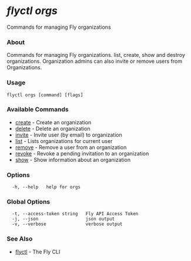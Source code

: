 # _flyctl orgs_

Commands for managing Fly organizations

### About

Commands for managing Fly organizations. list, create, show and 
destroy organizations. 
Organization admins can also invite or remove users from Organizations.

### Usage
```
flyctl orgs [command] [flags]
```

### Available Commands
* [create](/docs/flyctl/orgs-create/)	 - Create an organization
* [delete](/docs/flyctl/orgs-delete/)	 - Delete an organization
* [invite](/docs/flyctl/orgs-invite/)	 - Invite user (by email) to organization
* [list](/docs/flyctl/orgs-list/)	 - Lists organizations for current user
* [remove](/docs/flyctl/orgs-remove/)	 - Remove a user from an organization
* [revoke](/docs/flyctl/orgs-revoke/)	 - Revoke a pending invitation to an organization
* [show](/docs/flyctl/orgs-show/)	 - Show information about an organization

### Options

```
  -h, --help   help for orgs
```

### Global Options

```
  -t, --access-token string   Fly API Access Token
  -j, --json                  json output
  -v, --verbose               verbose output
```

### See Also

* [flyctl](/docs/flyctl/help/)	 - The Fly CLI

